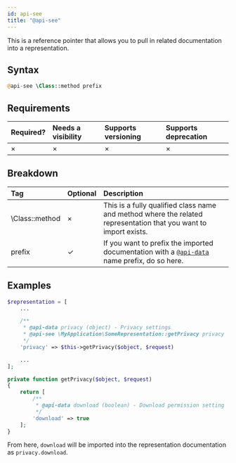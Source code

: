 ```yaml
---
id: api-see
title: "@api-see"
---
```


This is a reference pointer that allows you to pull in related documentation into a representation.

## Syntax
```php
@api-see \Class::method prefix
```

## Requirements
| Required? | Needs a visibility | Supports versioning | Supports deprecation |
| :--- | :--- | :--- | :--- |
| × | × | × | × |

## Breakdown
| Tag | Optional | Description |
| :--- | :--- | :--- |
| \Class::method | × | This is a fully qualified class name and method where the related representation that you want to import exists. |
| prefix | ✓ | If you want to prefix the imported documentation with a [`@api-data`](reference-api-data.md) name prefix, do so here. |

## Examples
```php
$representation = [
    ...

    /**
     * @api-data privacy (object) - Privacy settings
     * @api-see \MyApplication\SomeRepresentation::getPrivacy privacy
     */
    'privacy' => $this->getPrivacy($object, $request)

    ...
];
```

```php
private function getPrivacy($object, $request)
{
    return [
        /**
         * @api-data download (boolean) - Download permission setting
         */
        'download' => true
    ];
}
```

From here, `download` will be imported into the representation documentation as `privacy.download`.

